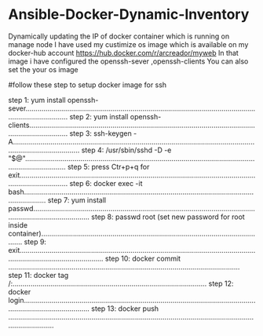 # Ansible-Docker-Dynamic-Inventory
Dynamically updating the IP of docker container which is running on manage node 
I have used  my custimize os image which is available on my docker-hub account https://hub.docker.com/r/arcreador/myweb
In that image i have configured the openssh-sever ,openssh-clients
You can also set the your os image 

#follow these step to setup docker image for ssh

step 1: yum install openssh-sever..................................................................................................................................................
step 2: yum install openssh-clients................................................................................................................................................
step 3: ssh-keygen -A..............................................................................................................................................................
step 4: /usr/sbin/sshd  -D -e "$@".................................................................................................................................................
step 5: press Ctr+p+q for exit.....................................................................................................................................................
step 6: docker exec -it <containerNmae> bash.......................................................................................................................................
step 7: yum install passwd.........................................................................................................................................................
step 8: passwd root (set new password for root inside container)...................................................................................................................
step 9: exit.......................................................................................................................................................................
step 10: docker commit <ConatinerName> <NameImageYouWantToSet>.....................................................................................................................
step 11: docker tag <imageName> <dockerHubAccountName>/<NameOfImageany>:<version>..................................................................................................
step 12: docker login..............................................................................................................................................................
step 13: docker push <ImageNAme>...................................................................................................................................................

